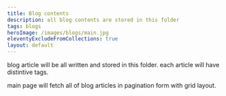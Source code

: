 ```yaml
---
title: Blog contents
description: all blog contents are stored in this folder
tags: blogs
heroImage: /images/blogs/main.jpg
eleventyExcludeFromCollections: true
layout: default
---
```


blog article will be all written and stored in this folder.
each article will have distintive tags.

main page will fetch all of blog articles in pagination form with grid layout.
